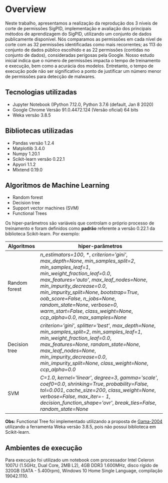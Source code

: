 # Overview

Neste trabalho, apresentamos a realização da reprodução dos 3 níveis de corte de permissões SigPID, implementação e avaliação dos principais métodos de aprendizagem do SigPID, utilizando um conjunto de dados publicamente disponível. Nós comparamos as permissões em cada nível de corte com as 32 permissões identificadas como mais recorrentes; as 113 do conjunto de dados público escolhido e as 22 permissões (contidas no conjunto de dados), consideradas perigosas pela Google. Nosso estudo inicial indica que o número de permissões impacta o tempo de treinamento e execução, bem como a acurácia dos modelos. Entretanto, o tempo de execução pode não ser significativo a ponto de justificar um número menor de permissões para detecção de malwares.


##  Tecnologias utilizadas
- Jupyter Notebook (IPython 7.12.0, Python 3.7.6 (default, Jan 8 2020)
- Google Chrome Versão 91.0.4472.124 (Versão oficial) 64 bits
- Weka versão 3.8.5
##  Bibliotecas utilizadas
- Pandas versão 1.2.4
- Matplotlib 3.4.0
- Numpy 1.20.1
- Scikit-learn versão 0.22.1
- Apyori 1.1.2
- Mlxtend 0.19.0

## **Algoritmos de Machine Learning**
- Random forest
- Decision tree
- Support vector machines (SVM)
- Functional Trees

Os hiper-parâmetros são variáveis que controlam o próprio processo de treinamento e foram definidos como **padrão** referente a versão 0.22.1 da biblioteca Scikit-learn. Por exemplo:

|    Algoritmos  |hiper-parâmetros             |
|----------------|-----------------------------|
|Random forest   |_n_estimators=100_, _*_, _criterion='gini'_, _max_depth=None_, _min_samples_split=2_, _min_samples_leaf=1_, _min_weight_fraction_leaf=0.0_, _max_features='auto'_, _max_leaf_nodes=None_, _min_impurity_decrease=0.0_, _min_impurity_split=None_, _bootstrap=True_, _oob_score=False_, _n_jobs=None_, _random_state=None_, _verbose=0_, _warm_start=False_, _class_weight=None_, _ccp_alpha=0.0_, _max_samples=None_           |
|Decision tree         |_criterion='gini'_, _splitter='best'_, _max_depth=None_, _min_samples_split=2_, _min_samples_leaf=1_, _min_weight_fraction_leaf=0.0_, _max_features=None_, _random_state=None_, _max_leaf_nodes=None_, _min_impurity_decrease=0.0_, _min_impurity_split=None_, _class_weight=None_, _ccp_alpha=0.0_ |
|SVM|_C=1.0_, _kernel='linear'_, _degree=3_, _gamma='scale'_, _coef0=0.0_, _shrinking=True_, _probability=False_, _tol=0.001_, _cache_size=200_, _class_weight=None_, _verbose=False_, _max_iter=- 1_, _decision_function_shape='ovr'_, _break_ties=False_, _random_state=None_|

**Obs:** Functional Tree  foi implementado utilizando a proposta de [Gama-2004](https://link.springer.com/content/pdf/10.1023/B:MACH.0000027782.67192.13.pdf) utilizando a ferramenta Weka versão 3.8.5, pois não possui biblioteca em Scikit-learn.

##  Ambientes de execução
Para execução foi utilizado um notebook com processador Intel Celeron 1007U (1.5GHz, Dual Core, 2MB L2), 4GB DDR3 1.600MHz, disco rígido de 320GB (SATA - 5.400rpm), Windows 10 Home Single Language, compilação 19042.1110.